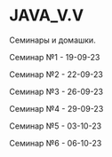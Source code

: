 # JAVA_V.V

Семинары и домашки.

Семинар №1 - 19-09-23

Семинар №2 - 22-09-23

Семинар №3 - 26-09-23

Семинар №4 - 29-09-23

Семинар №5 - 03-10-23

Семинар №6 - 06-10-23
